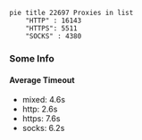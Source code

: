
```mermaid
pie title 22697 Proxies in list
    "HTTP" : 16143
    "HTTPS": 5511
    "SOCKS" : 4380
```

### Some Info
#### Average Timeout

- mixed: 4.6s
- http: 2.6s
- https: 7.6s
- socks: 6.2s